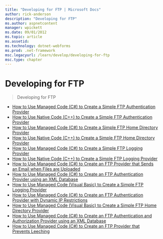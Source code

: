 ```yaml
---
title: "Developing for FTP | Microsoft Docs"
author: rick-anderson
description: "Developing for FTP"
ms.author: aspnetcontent
manager: wpickett
ms.date: 09/01/2012
ms.topic: article
ms.assetid: 
ms.technology: dotnet-webforms
ms.prod: .net-framework
msc.legacyurl: /learn/develop/developing-for-ftp
msc.type: chapter
---
```

Developing for FTP
====================
> Developing for FTP


- [How to Use Managed Code (C#) to Create a Simple FTP Authentication Provider](how-to-use-managed-code-c-to-create-a-simple-ftp-authentication-provider.md)
- [How to Use Native Code (C++) to Create a Simple FTP Authentication Provider](how-to-use-native-code-c-to-create-a-simple-ftp-authentication-provider.md)
- [How to Use Managed Code (C#) to Create a Simple FTP Home Directory Provider](how-to-use-managed-code-c-to-create-a-simple-ftp-home-directory-provider.md)
- [How to Use Native Code (C++) to Create a Simple FTP Home Directory Provider](how-to-use-native-code-c-to-create-a-simple-ftp-home-directory-provider.md)
- [How to Use Managed Code (C#) to Create a Simple FTP Logging Provider](how-to-use-managed-code-c-to-create-a-simple-ftp-logging-provider.md)
- [How to Use Native Code (C++) to Create a Simple FTP Logging Provider](how-to-use-native-code-c-to-create-a-simple-ftp-logging-provider.md)
- [How to Use Managed Code (C#) to Create an FTP Provider that Sends an Email when Files are Uploaded](how-to-use-managed-code-c-to-create-an-ftp-provider-that-sends-an-email-when-files-are-uploaded.md)
- [How to Use Managed Code (C#) to Create an FTP Authentication Provider using an XML Database](how-to-use-managed-code-c-to-create-an-ftp-authentication-provider-using-an-xml-database.md)
- [How to Use Managed Code (Visual Basic) to Create a Simple FTP Logging Provider](how-to-use-managed-code-visual-basic-to-create-a-simple-ftp-logging-provider.md)
- [How to Use Managed Code (C#) to Create an FTP Authentication Provider with Dynamic IP Restrictions](how-to-use-managed-code-c-to-create-an-ftp-authentication-provider-with-dynamic-ip-restrictions.md)
- [How to Use Managed Code (Visual Basic) to Create a Simple FTP Home Directory Provider](how-to-use-managed-code-visual-basic-to-create-a-simple-ftp-home-directory-provider.md)
- [How to Use Managed Code (C#) to Create an FTP Authentication and Authorization Provider using an XML Database](how-to-use-managed-code-c-to-create-an-ftp-authentication-and-authorization-provider-using-an-xml-database.md)
- [How to Use Managed Code (C#) to Create an FTP Provider that Prevents Leeching](how-to-use-managed-code-c-to-create-an-ftp-provider-that-prevents-leeching.md)